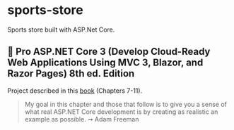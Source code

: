 # sports-store
Sports store built with ASP.Net Core.

## :book: Pro ASP.NET Core 3 (Develop Cloud-Ready Web Applications Using MVC 3, Blazor, and Razor Pages) 8th ed. Edition
Project described in this [book](https://www.amazon.com/Adam-Freeman/dp/1484254392) (Chapters 7-11).

> My goal in this chapter and those that follow is to give you a sense of what real ASP.NET Core development is by creating
as realistic an example as possible.
> ➞ Adam Freeman
